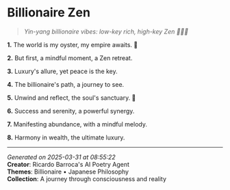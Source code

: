 # Billionaire Zen

> *Yin-yang billionaire vibes: low-key rich, high-key Zen 🧘‍♀️💸*

**1.** The world is my oyster, my empire awaits. 💎


**2.** But first, a mindful moment, a Zen retreat.


**3.** Luxury's allure, yet peace is the key.


**4.** The billionaire's path, a journey to see.


**5.** Unwind and reflect, the soul's sanctuary. 🍵


**6.** Success and serenity, a powerful synergy.


**7.** Manifesting abundance, with a mindful melody.


**8.** Harmony in wealth, the ultimate luxury.



---

*Generated on 2025-03-31 at 08:55:22*  
**Creator**: Ricardo Barroca's AI Poetry Agent  
**Themes**: Billionaire • Japanese Philosophy  
**Collection**: A journey through consciousness and reality
